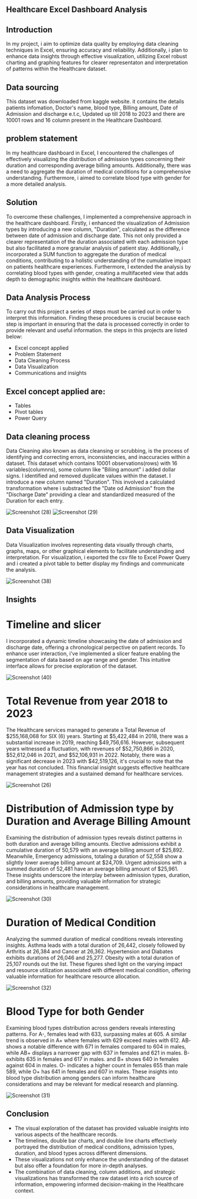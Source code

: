 ## Healthcare Excel Dashboard Analysis
## Introduction
In my project, i aim to optimize data quality by employing data cleaning techniques in Excel, ensuring accuracy and reliability. Additionally, i plan to enhance data insights through effective visualization, utilizing Excel robust charting and graphing features for clearer representaton and interpretation of patterns within the Healthcare dataset.

## Data sourcing 
This dataset was downloaded from kaggle website. it contains the details patients infomation, Doctor's name, blood type, Billing amount, Date of Admission and discharge e.t.c, Updated up till 2018 to 2023 and there are 10001 rows and 16 column present in the Healthcare Dashboard.

## problem statement
In my healthcare dashboard in Excel, I encountered the challenges of effectively visualizing the distribution of admission types concerning their duration and corresponding average billing amounts. Additionally, there was a need to aggregate the duration of medical conditions for a comprehensive understanding. Furthermore, i aimed to correlate blood type with gender for a more detailed analysis.

## Solution
To overcome these challenges, I implemented a comprehensive approach in the healthcare dashboard. Firstly, i enhanced the visualization of Admission types by introducing a new column, "Duration", calculated as the difference between date of admission and discharge date. This not only provided a clearer representation of the duration associated with each admission type but also facilitated a more granular analysis of patient stay.
Additionally, i incorporated a SUM function to aggregate the duration of medical conditions, contributing to a holistic understanding of the cumulative impact on patients healthcare experiences. Furthermore, I extended the analysis by correlating blood types with gender, creating a multifaceted view that adds depth to demographic insights within the healthcare dashboard.


## Data Analysis Process
To carry out this project a series of steps must be carried out in order to interpret this information. Finding these procedures is crucial because each step is important in ensuring that the data is processed correctly in order to provide relevant and useful information. the steps in this projects are listed below:

- Excel concept applied
- Problem Statement 
- Data Cleaning Process
- Data Visualization
- Communications and insights

## Excel concept applied are:

- Tables
- Pivot tables 
- Power Query

## Data cleaning process
Data Cleaning also known as data cleansing or scrubbing, is the process of identifying and correcting errors, inconsistencies, and inaccuracies within a dataset. This dataset which contains 10001 observations(rows) with 16 variables(columnns), some column like "Biliing amount" i added dollar signs. I identified and removed duplicate values within the dataset. 
I introduce a new column named "Duration". This involved a calculated transformation where i substracted the "Date od Admission" from the "Discharge Date" providing a clear and standardized measured of the Duration for each entry.

![Screenshot (28)](https://github.com/olaanalyst/Healthcare_Excel_Dashboard_Analysis/assets/141564936/f03f86e0-70bc-4878-bd10-ca30f5753abb)
![Screenshot (29)](https://github.com/olaanalyst/Healthcare_Excel_Dashboard_Analysis/assets/141564936/1e75e590-30e8-4317-93ee-82386ab3b6da)

## Data Visualization
Data Visualization involves representing data visually through charts, graphs, maps, or other graphical elements to facilitate understanding and interpretation.
For visualization, i exported the csv file to Excel Power Query and i created a pivot table to better display my findings and communicate the analysis.

![Screenshot (38)](https://github.com/olaanalyst/Healthcare_Excel_Dashboard_Analysis/assets/141564936/573940c1-217f-469b-b47d-e94a2c68b30d)

## Insights
# Timeline and slicer
I incorporated a dynamic timeline showcasing the date of admission and discharge date, offering a chronological perpective on patient records.
To enhance user interaction, i've implemented a slicer feature enabling the segmentation of data based on age range and gender. This intuitive interface allows for precise exploration of the dataset. 

![Screenshot (40)](https://github.com/olaanalyst/Healthcare_Excel_Dashboard_Analysis/assets/141564936/cfd85f67-bea0-4c75-a6f8-2a4621fd8c70)


# Total Revenue from year 2018 to 2023
The Healthcare services managed to generate a Total Revenue of $255,168,068 for SIX (6) years. Starting at $5,422,484 in 2018, there was a substantial increase in 2019, reaching $49,756,616. However, subsequent years witnessed a fluctuation, with revenues of $52,750,866 in 2020, $52,612,046 in 2021, and $52,106,931 in 2022. Notably, there was a significant decrease in 2023 with $42,519,126, it's crucial to note that the year has not concluded. This financial insight suggests effective healthcare management strategies and a sustained demand for healthcare services.

![Screenshot (26)](https://github.com/olaanalyst/Healthcare_Excel_Dashboard_Analysis/assets/141564936/8ec54771-8912-4b1c-bf57-bad29aa86bc7)

# Distribution of Admission type by Duration and Average Billing Amount
Examining the distribution of admission types reveals distinct patterns in both duration and average billing amounts. Elective admissions exhibit a cumulative duration of 50,579 with an average billing amount of $25,892. Meanwhile, Emergency admissions, totaling a duration of 52,558 show a slightly lower average billing amount at $24,709. Urgent admissions with a summed duration of 52,481 have an average billing amount of $25,961. These insights underscore the interplay between admission types, duration, and billing amounts, providing valuable information for strategic considerations in healthcare management.  

![Screenshot (30)](https://github.com/olaanalyst/Healthcare_Excel_Dashboard_Analysis/assets/141564936/9f2f8a8a-0c4c-4044-a22f-313734cdd56b)

# Duration of Medical Condition
Analyzing the summed duration of medical conditions reveals interesting insights. Asthma leads with a total duration of 26,442, closely followed by Arthritis at 26,384 and Cancer at 26,362. Hypertension and Diabates exhibits durations of 26,046 and 25,277. Obesity with a total duration of 25,107 rounds out the list. These figures shed light on the varying impact and resource utilization associated with different medical condition, offering valuable information for healthcare resource allocation.

![Screenshot (32)](https://github.com/olaanalyst/Healthcare_Excel_Dashboard_Analysis/assets/141564936/cf1a4214-e9aa-499d-953d-e37dc8011712)

# Blood Type for both Gender
Examining blood types distribution across genders reveals interesting patterns. For A-, females lead with 633, surpassing males at 605. A similar trend is observed in A+ where females with 629 exceed males with 612. AB- shows a notable difference with 671 in females compared to 604 in males, while AB+ displays a narrower gap with 637 in females and 621 in males. B- exhibits 635 in females and 617 in males. and B+ shows 640 in females against 604 in males. O- indicates a higher count in females 655 than male 589, while O+ has 641 in females and 607 in males. These insights into blood type distribution among genders can inform healthcare considerations and may be relevant for medical research and planning.

![Screenshot (31)](https://github.com/olaanalyst/Healthcare_Excel_Dashboard_Analysis/assets/141564936/adf3927b-cdc8-4493-91af-6b8081eb5b31)

## Conclusion
- The visual exploration of the dataset has provided valuable insights into various aspects of the healthcare records.
- The timelines, double bar charts, and double line charts effectively portrayed the distribution of medical conditions, admission types, duration, and blood types across different dimensions.
- These visualizations not only enhance the understanding of the dataset but also offer a foundation for more in-depth analyses.
- The combination of data cleaning, column additions, and strategic visualizations has transformed the raw dataset into a rich source of information, empowering informed decision-making in the Healthcare context.

